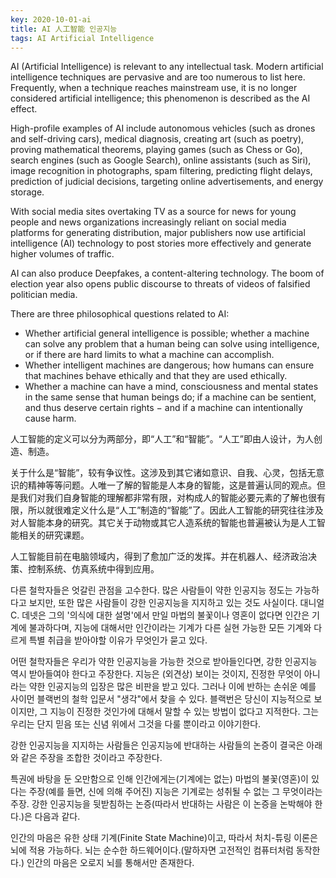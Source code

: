 ```yaml
---
key: 2020-10-01-ai
title: AI 人工智能 인공지능
tags: AI Artificial Intelligence
---
```


AI (Artificial Intelligence) is relevant to any intellectual task. Modern artificial intelligence techniques are pervasive and are too numerous to list here. Frequently, when a technique reaches mainstream use, it is no longer considered artificial intelligence; this phenomenon is described as the AI effect.

High-profile examples of AI include autonomous vehicles (such as drones and self-driving cars), medical diagnosis, creating art (such as poetry), proving mathematical theorems, playing games (such as Chess or Go), search engines (such as Google Search), online assistants (such as Siri), image recognition in photographs, spam filtering, predicting flight delays, prediction of judicial decisions, targeting online advertisements, and energy storage.

With social media sites overtaking TV as a source for news for young people and news organizations increasingly reliant on social media platforms for generating distribution, major publishers now use artificial intelligence (AI) technology to post stories more effectively and generate higher volumes of traffic.

AI can also produce Deepfakes, a content-altering technology. The boom of election year also opens public discourse to threats of videos of falsified politician media.

There are three philosophical questions related to AI:

- Whether artificial general intelligence is possible; whether a machine can solve any problem that a human being can solve using intelligence, or if there are hard limits to what a machine can accomplish.
- Whether intelligent machines are dangerous; how humans can ensure that machines behave ethically and that they are used ethically.
- Whether a machine can have a mind, consciousness and mental states in the same sense that human beings do; if a machine can be sentient, and thus deserve certain rights − and if a machine can intentionally cause harm.

人工智能的定义可以分为两部分，即“人工”和“智能”。“人工”即由人设计，为人创造、制造。

关于什么是“智能”，较有争议性。这涉及到其它诸如意识、自我、心灵，包括无意识的精神等等问题。人唯一了解的智能是人本身的智能，这是普遍认同的观点。但是我们对我们自身智能的理解都非常有限，对构成人的智能必要元素的了解也很有限，所以就很难定义什么是“人工”制造的“智能”了。因此人工智能的研究往往涉及对人智能本身的研究。其它关于动物或其它人造系统的智能也普遍被认为是人工智能相关的研究课题。

人工智能目前在电脑领域内，得到了愈加广泛的发挥。并在机器人、经济政治决策、控制系统、仿真系统中得到应用。

다른 철학자들은 엇갈린 관점을 고수한다. 많은 사람들이 약한 인공지능 정도는 가능하다고 보지만, 또한 많은 사람들이 강한 인공지능을 지지하고 있는 것도 사실이다. 대니얼 C. 데넷은 그의 '의식에 대한 설명'에서 만일 마법의 불꽃이나 영혼이 없다면 인간은 기계에 불과하다며, 지능에 대해서만 인간이라는 기계가 다른 실현 가능한 모든 기계와 다르게 특별 취급을 받아야할 이유가 무엇인가 묻고 있다.

어떤 철학자들은 우리가 약한 인공지능을 가능한 것으로 받아들인다면, 강한 인공지능 역시 받아들여야 한다고 주장한다. 지능은 (외견상) 보이는 것이지, 진정한 무엇이 아니라는 약한 인공지능의 입장은 많은 비판을 받고 있다. 그러나 이에 반하는 손쉬운 예를 사이먼 블랙번의 철학 입문서 "생각"에서 찾을 수 있다. 블랙번은 당신이 지능적으로 보이지만, 그 지능이 진정한 것인가에 대해서 말할 수 있는 방법이 없다고 지적한다. 그는 우리는 단지 믿음 또는 신념 위에서 그것을 다룰 뿐이라고 이야기한다.

강한 인공지능을 지지하는 사람들은 인공지능에 반대하는 사람들의 논증이 결국은 아래와 같은 주장을 조합한 것이라고 주장한다.

특권에 바탕을 둔 오만함으로 인해 인간에게는(기계에는 없는) 마법의 불꽃(영혼)이 있다는 주장(예를 들면, 신에 의해 주어진)
지능은 기계로는 성취될 수 없는 그 무엇이라는 주장.
강한 인공지능을 뒷받침하는 논증(따라서 반대하는 사람은 이 논증을 논박해야 한다.)은 다음과 같다.

인간의 마음은 유한 상태 기계(Finite State Machine)이고, 따라서 처치-튜링 이론은 뇌에 적용 가능하다.
뇌는 순수한 하드웨어이다.(말하자면 고전적인 컴퓨터처럼 동작한다.)
인간의 마음은 오로지 뇌를 통해서만 존재한다.

<!--more-->
